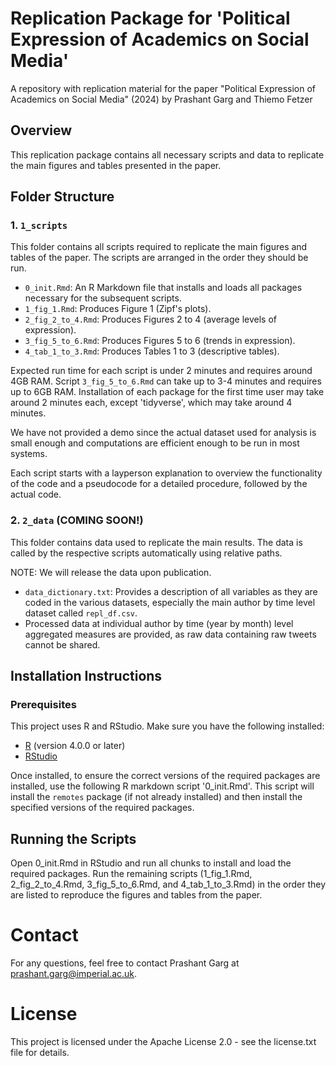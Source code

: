 
# Replication Package for 'Political Expression of Academics on Social Media'
A repository with replication material for the paper "Political Expression of Academics on Social Media" (2024) by Prashant Garg and Thiemo Fetzer

## Overview

This replication package contains all necessary scripts and data to replicate the main figures and tables presented in the paper.

## Folder Structure

### 1. `1_scripts`

This folder contains all scripts required to replicate the main figures and tables of the paper. The scripts are arranged in the order they should be run. 

- `0_init.Rmd`: An R Markdown file that installs and loads all packages necessary for the subsequent scripts. 
- `1_fig_1.Rmd`: Produces Figure 1 (Zipf's plots).
- `2_fig_2_to_4.Rmd`: Produces Figures 2 to 4 (average levels of expression). 
- `3_fig_5_to_6.Rmd`: Produces Figures 5 to 6 (trends in expression). 
- `4_tab_1_to_3.Rmd`: Produces Tables 1 to 3 (descriptive tables). 

Expected run time for each script is under 2 minutes and requires around 4GB RAM. Script `3_fig_5_to_6.Rmd` can take up to 3-4 minutes and requires up to 6GB RAM. Installation of each package for the first time user may take around 2 minutes each, except 'tidyverse', which may take around 4 minutes. 

We have not provided a demo since the actual dataset used for analysis is small enough and computations are efficient enough to be run in most systems.

Each script starts with a layperson explanation to overview the functionality of the code and a pseudocode for a detailed procedure, followed by the actual code.

### 2. `2_data` (COMING SOON!)

This folder contains data used to replicate the main results. The data is called by the respective scripts automatically using relative paths.

NOTE: We will release the data upon publication. 

- `data_dictionary.txt`: Provides a description of all variables as they are coded in the various datasets, especially the main author by time level dataset called `repl_df.csv`.
- Processed data at individual author by time (year by month) level aggregated measures are provided, as raw data containing raw tweets cannot be shared.

## Installation Instructions

### Prerequisites

This project uses R and RStudio. Make sure you have the following installed:

- [R](https://cran.r-project.org/) (version 4.0.0 or later)
- [RStudio](https://www.rstudio.com/products/rstudio/download/)

Once installed, to ensure the correct versions of the required packages are installed, use the following R markdown script '0_init.Rmd'. This script will install the `remotes` package (if not already installed) and then install the specified versions of the required packages.

## Running the Scripts
Open 0_init.Rmd in RStudio and run all chunks to install and load the required packages.
Run the remaining scripts (1_fig_1.Rmd, 2_fig_2_to_4.Rmd, 3_fig_5_to_6.Rmd, and 4_tab_1_to_3.Rmd) in the order they are listed to reproduce the figures and tables from the paper.

# Contact
For any questions, feel free to contact Prashant Garg at prashant.garg@imperial.ac.uk.

# License

This project is licensed under the Apache License 2.0 - see the license.txt file for details.
